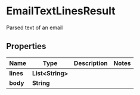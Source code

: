 

# EmailTextLinesResult

Parsed text of an email
## Properties

Name | Type | Description | Notes
------------ | ------------- | ------------- | -------------
**lines** | **List&lt;String&gt;** |  | 
**body** | **String** |  | 



